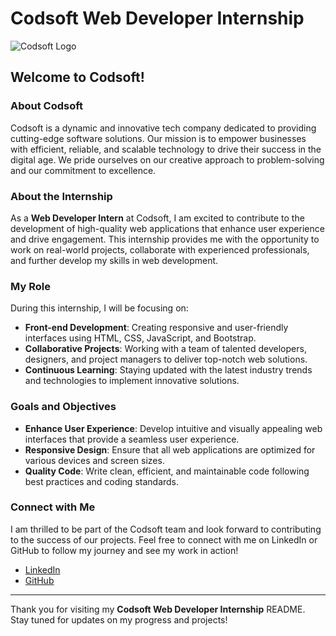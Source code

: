 # Codsoft Web Developer Internship

![Codsoft Logo](https://encrypted-tbn2.gstatic.com/images?q=tbn:ANd9GcQ1fy0yUeGuoV5uCgnrSe6aEHuYLUiKJ0WdU4aByF2zHPJi38yv) <!-- Replace this URL with the actual Codsoft logo URL -->

## Welcome to Codsoft!

### About Codsoft
Codsoft is a dynamic and innovative tech company dedicated to providing cutting-edge software solutions. Our mission is to empower businesses with efficient, reliable, and scalable technology to drive their success in the digital age. We pride ourselves on our creative approach to problem-solving and our commitment to excellence.

### About the Internship
As a **Web Developer Intern** at Codsoft, I am excited to contribute to the development of high-quality web applications that enhance user experience and drive engagement. This internship provides me with the opportunity to work on real-world projects, collaborate with experienced professionals, and further develop my skills in web development.

### My Role
During this internship, I will be focusing on:
- **Front-end Development**: Creating responsive and user-friendly interfaces using HTML, CSS, JavaScript, and Bootstrap.
- **Collaborative Projects**: Working with a team of talented developers, designers, and project managers to deliver top-notch web solutions.
- **Continuous Learning**: Staying updated with the latest industry trends and technologies to implement innovative solutions.

### Goals and Objectives
- **Enhance User Experience**: Develop intuitive and visually appealing web interfaces that provide a seamless user experience.
- **Responsive Design**: Ensure that all web applications are optimized for various devices and screen sizes.
- **Quality Code**: Write clean, efficient, and maintainable code following best practices and coding standards.

### Connect with Me
I am thrilled to be part of the Codsoft team and look forward to contributing to the success of our projects. Feel free to connect with me on LinkedIn or GitHub to follow my journey and see my work in action!

- [LinkedIn](https://www.linkedin.com/in/hr-jaya-surya-singh-42693927b/) <!-- Replace with your LinkedIn profile URL -->
- [GitHub](https://www.github.com/hrjayasuryasingh9/) <!-- Replace with your GitHub profile URL -->

---

Thank you for visiting my **Codsoft Web Developer Internship** README. Stay tuned for updates on my progress and projects!
